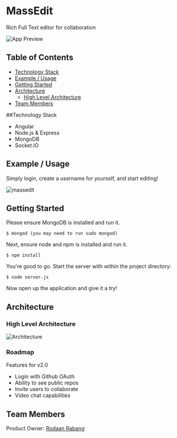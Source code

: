 # MassEdit

Rich Full Text editor for collaboration

![App Preview](http://i65.tinypic.com/2v0lhnc.png)


## Table of Contents 

- [Technology Stack](#tech-stack)
- [Example / Usage](#example--usage)
- [Getting Started](#getting-started)
- [Architecture](#architecture)
  - [High Level Architecture](#high-level-architecture)
- [Team Members](#team-members)

##Technology Stack
- Angular
- Node.js & Express
- MongoDB
- Socket.IO

## Example / Usage

Simply login, create a username for yourself, and start editing!

![massedit](http://i67.tinypic.com/2iibzlw.gif)

## Getting Started

Please ensure MongoDB is installed and run it.
```
$ mongod (you may need to run sudo mongod)
```

Next, ensure node and npm is installed and run it.
```
$ npm install
```

You're good to go. Start the server with within the project directory:
```
$ node server.js
```

Now open up the application and give it a try!

## Architecture
### High Level Architecture
![Architecture](http://i64.tinypic.com/25thow7.png)

### Roadmap

Features for v2.0

- Login with Github OAuth
- Ability to see public repos
- Invite users to collaborate
- Video chat capabilities

## Team Members

Product Owner: [Rodaan Rabang](https://github.com/rodaan) 

